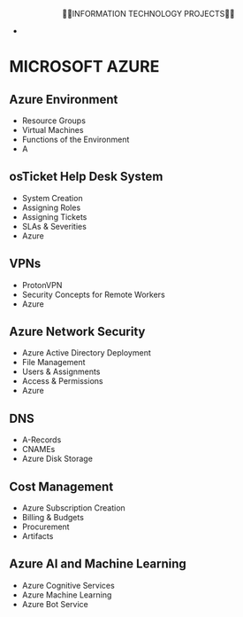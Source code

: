 <p style="text-align:center">👨‍💻INFORMATION TECHNOLOGY PROJECTS👨‍💻</p>
<p style="text-align:center"></p>



-  <div align="center">
  <h1>MICROSOFT AZURE</h1>
</div>

## Azure Environment

- Resource Groups
- Virtual Machines
- Functions of the Environment
- A

## osTicket Help Desk System

- System Creation
- Assigning Roles
- Assigning Tickets
- SLAs & Severities
- Azure

## VPNs

- ProtonVPN
- Security Concepts for Remote Workers
- Azure

## Azure Network Security

- Azure Active Directory Deployment
- File Management
- Users & Assignments
- Access & Permissions
- Azure

## DNS

- A-Records
- CNAMEs
- Azure Disk Storage

## Cost Management

- Azure Subscription Creation
- Billing & Budgets
- Procurement
- Artifacts

## Azure AI and Machine Learning

- Azure Cognitive Services
- Azure Machine Learning
- Azure Bot Service



<!---
klcollier/klcollier is a ✨ special ✨ repository because its `README.md` (this file) appears on your GitHub profile.
You can click the Preview link to take a look at your changes.
--->
